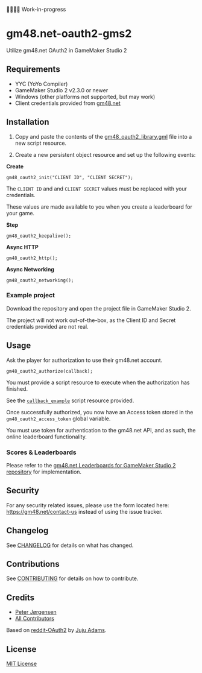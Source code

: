👷‍♂️👷‍♀️ Work-in-progress

# gm48.net-oauth2-gms2

Utilize gm48.net OAuth2 in GameMaker Studio 2

## Requirements

* YYC (YoYo Compiler)
* GameMaker Studio 2 v2.3.0 or newer
* Windows (other platforms not supported, but may work)
* Client credentials provided from [gm48.net](https://gm48.net)

## Installation

1) Copy and paste the contents of the [gm48_oauth2_library.gml](scripts/gm48_oauth2_library/gm48_oauth2_library.gml) file into a new script resource.

2) Create a new persistent object resource and set up the following events:

**Create**

```gml
gm48_oauth2_init("CLIENT ID", "CLIENT SECRET");
```

The `CLIENT ID` and and `CLIENT SECRET` values must be replaced with your credentials.

These values are made available to you when you create a leaderboard for your game.

**Step**
```gml
gm48_oauth2_keepalive();
```

**Async HTTP**

```gml
gm48_oauth2_http();
```

**Async Networking**

```gml
gm48_oauth2_networking();
```

### Example project

Download the repository and open the project file in GameMaker Studio 2.

The project will not work out-of-the-box, as the Client ID and Secret credentials provided are not real.

## Usage

Ask the player for authorization to use their gm48.net account.

```gml
gm48_oauth2_authorize(callback);
```

You must provide a script resource to execute when the authorization has finished.

See the [`callback_example`](scripts/callback_example/callback_example.gml) script resource provided.

Once successfully authorized, you now have an Access token stored in the ```gm48_oauth2_access_token``` global variable.

You must use token for authentication to the gm48.net API, and as such, the online leaderboard functionality.

### Scores & Leaderboards

Please refer to the [gm48.net Leaderboards for GameMaker Studio 2 repository](https://github.com/tehwave/gm48.net-leaderboards-gms2) for implementation.

## Security

For any security related issues, please use the form located here: https://gm48.net/contact-us instead of using the issue tracker.

## Changelog

See [CHANGELOG](CHANGELOG.md) for details on what has changed.

## Contributions

See [CONTRIBUTING](CONTRIBUTING.md) for details on how to contribute.

## Credits

- [Peter Jørgensen](https://github.com/tehwave)
- [All Contributors](../../contributors)

Based on [reddit-OAuth2](https://github.com/JujuAdams/reddit-OAuth2) by [Juju Adams](https://github.com/JujuAdams).

## License

[MIT License](LICENSE)
